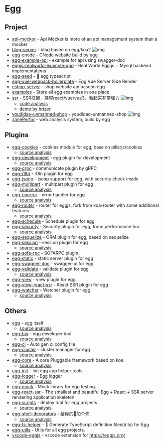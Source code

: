 # Egg

## Project

- [api-mocker](https://github.com/DXY-F2E/api-mocker) - Api Mocker is more of an api management system than a mocker
- [blog-server](https://github.com/immisso/blog-server) - blog based on egg/koa2 ![img](https://img.shields.io/github/stars/immisso/blog-server)
- [egg-cnode](https://github.com/cnodejs/egg-cnode) - CNode website build by egg
- [egg-example-api](https://github.com/FunnyLiu/egg-example-api) - example for api using swagger-doc
- [eggjs-realworld-example-app](https://github.com/eggjs-community/eggjs-realworld-example-app) - Real World Egg.js + Mysql backend implementations
- [egg-seed](https://github.com/ErikJiang/egg-seed) - <g-emoji class="g-emoji" alias="seedling" fallback-src="https://github.githubassets.com/images/icons/emoji/unicode/1f331.png">🌱</g-emoji> egg typescript 
- [egg-vue-webpack-boilerplate](https://github.com/easy-team/egg-vue-webpack-boilerplate) - Egg Vue Server Side Render
- [eshop-server](https://github.com/layverns/eshop-server) - shop website api baseon egg
- [examples](https://github.com/eggjs/examples) - Store all egg examples in one place
- [ssr](https://github.com/ykfe/ssr) - SSR框架，兼容react/vue/vue3，看起来非常强力 ![img](https://img.shields.io/github/stars/ykfe/ssr)
    - [code analysis](https://github.com/FunnyLiu/ssr/tree/readsource)
    - [demo by brizer](https://github.com/FunnyLiu/ssrDemo)
- [youdidao-unmanned-shop](https://github.com/lay-zhou/youdidao-unmanned-shop) - youdidao-unmanned-shop ![img](https://img.shields.io/github/stars/lay-zhou/youdidao-unmanned-shop)
- [zanePerfor](https://github.com/wangweianger/zanePerfor) - web analysis system, build by egg




## Plugins

- [egg-cookies](https://github.com/eggjs/egg-cookies) - cookies module for egg, base on pillarjs/cookies
    - [source analysis](https://github.com/FunnyLiu/egg-cookies/tree/readsource)
- [egg-development](https://github.com/eggjs/egg-development) - egg plugin for development
    - [source analysis](https://github.com/FunnyLiu/egg-development/tree/readsource)
- [egg-grpc](https://github.com/eggjs/egg-grpc) - communicate plugin by gRPC
- [egg-i18n](https://github.com/eggjs/egg-i18n) - i18n plugin for egg
- [egg-jsonp](https://github.com/eggjs/egg-jsonp) - jsonp support for egg, with security check inside
- [egg-multipart](https://github.com/eggjs/egg-multipart) - multipart plugin for egg
    - [source analysis](https://github.com/FunnyLiu/egg-multipart/tree/readsource)
- [egg-onerror](https://github.com/eggjs/egg-onerror) - error handler for egg
    - [source analysis](https://github.com/FunnyLiu/egg-onerror/tree/readsource)
- [egg-router](https://github.com/eggjs/egg-router) - router for eggjs, fork from koa-router with some additional features
    - [source analysis](https://github.com/FunnyLiu/egg-router/tree/readsource)
- [egg-schedule](https://github.com/eggjs/egg-schedule) - Schedule plugin for egg
- [egg-security](https://github.com/eggjs/egg-security) - Security plugin for egg, force performance too.
    - [source analysis](https://github.com/FunnyLiu/egg-security/tree/readsource)
- [egg-sequelize](https://github.com/eggjs/egg-sequelize) - ORM plugin for egg, based on sequelize
- [egg-session](https://github.com/eggjs/egg-session) - session plugin for egg
    - [source analysis](https://github.com/FunnyLiu/egg-session/tree/readsource)
- [egg-sofa-rpc](https://github.com/eggjs/egg-sofa-rpc) - SOFARPC plugin
- [egg-static](https://github.com/eggjs/egg-static) - static server plugin for egg
- [egg-swagger-doc](https://github.com/Ysj291823/egg-swagger-doc) - swagger-ui for egg
- [egg-validate](https://github.com/eggjs/egg-validate) - validate plugin for egg
    - [source analysis](https://github.com/FunnyLiu/egg-validate/tree/readsource)
- [egg-view](https://github.com/eggjs/egg-view) - view plugin for egg
- [egg-view-react-ssr](https://github.com/easy-team/egg-view-react-ssr) - React SSR plugin for egg
- [egg-watcher](https://github.com/eggjs/egg-watcher) - Watcher plugin for egg
    - [source analysis](https://github.com/FunnyLiu/egg-watcher/tree/readsource)


## Others

- [egg](https://github.com/eggjs/egg) - egg itself
    - [source analysis](https://github.com/FunnyLiu/egg/tree/readsource)
- [egg-bin](https://github.com/eggjs/egg-bin) - egg developer tool
    - [source analysis](https://github.com/FunnyLiu/egg-bin/tree/readsource)
- [egg-ci](https://github.com/eggjs/egg-ci) - Auto gen ci config file
- [egg-cluster](https://github.com/eggjs/egg-cluster) - cluster manager for egg
    - [source analysis](https://github.com/FunnyLiu/egg-cluster/tree/readsource)
- [egg-core](https://github.com/eggjs/egg-core) - A core Pluggable framework based on koa.
    - [source analysis](https://github.com/FunnyLiu/egg-core/tree/readsource)
- [egg-init](https://github.com/eggjs/egg-init) - Init egg app helper tools
- [egg-logger](https://github.com/eggjs/egg-logger) - Egg logger
    - [source analysis](https://github.com/FunnyLiu/egg-logger/tree/readsource)
- [egg-mock](https://github.com/eggjs/egg-mock) - Mock library for egg testing.
- [egg-react-ssr](https://github.com/ykfe/egg-react-ssr) - The smallest and beautiful Egg + React + SSR server rendering application skeleton
- [egg-scripts](https://github.com/eggjs/egg-scripts) - deploy tool for egg projects
    - [source analysis](https://github.com/FunnyLiu/egg-scripts/tree/readsource)
- [egg-shell-decorators](https://github.com/super2god/egg-shell-decorators) - 给你的<g-emoji class="g-emoji" alias="egg" fallback-src="https://github.githubassets.com/images/icons/emoji/unicode/1f95a.png">🥚</g-emoji>加个壳
    - [source analysis](https://github.com/FunnyLiu/egg-shell-decorators/tree/readsource)
- [egg-ts-helper](https://github.com/whxaxes/egg-ts-helper) - <g-emoji class="g-emoji" alias="fried_egg" fallback-src="https://github.githubassets.com/images/icons/emoji/unicode/1f373.png">🍳</g-emoji> Generate TypeScript definition files(d.ts) for Egg
- [egg-utils](https://github.com/eggjs/egg-utils) - Utils for all egg projects.
- [vscode-eggjs](https://github.com/eggjs/vscode-eggjs) - vscode extension for <a href="https://eggjs.org/" rel="nofollow">https://eggjs.org/</a>

